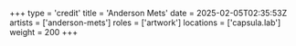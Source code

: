 +++
type = 'credit'
title = 'Anderson Mets'
date = 2025-02-05T02:35:53Z
artists = ['anderson-mets']
roles = ['artwork']
locations = ['capsula.lab']
weight = 200
+++
